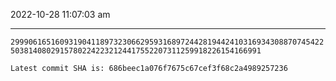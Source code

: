 2022-10-28 11:07:03 am

---

`299906165160931904118973230662959316897244281944241031693430887074542250381408029157802242232124417552207311259918226154166991`

`Latest commit SHA is: 686beec1a076f7675c67cef3f68c2a4989257236 `
